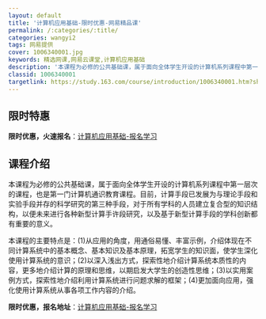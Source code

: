 ```yaml
---
layout: default
title: '计算机应用基础-限时优惠-网易精品课'
permalink: /:categories/:title/
categories: wangyi2
tags: 网易提供
cover: 1006340001.jpg
keywords: 精选网课,网易云课堂,计算机应用基础
description: '本课程为必修的公共基础课，属于面向全体学生开设的计算机系列课程中第一层次的课程，也是第一门计算机通识教育课程。目前，计算'
classid: 1006340001
targetlink: https://study.163.com/course/introduction/1006340001.htm?share=1&shareId=1025206652&utm_campaign=share&utm_medium=iphoneShare&utm_source=&utm_u=1025206652
---
```


## 限时特惠

**限时优惠，火速报名**：[计算机应用基础-报名学习](https://study.163.com/course/introduction/1006340001.htm?share=1&shareId=1025206652&utm_campaign=share&utm_medium=iphoneShare&utm_source=&utm_u=1025206652)

## 课程介绍

本课程为必修的公共基础课，属于面向全体学生开设的计算机系列课程中第一层次的课程，也是第一门计算机通识教育课程。目前，计算手段已发展为与理论手段和实验手段并存的科学研究的第三种手段，对于所有学科的人员建立复合型的知识结构，以便未来进行各种新型计算手许段研究，以及基于新型计算手段的学科创新都有重要的意义。

本课程的主要特点是：(1)从应用的角度，用通俗易懂、丰富示例，介绍体现在不同计算系统中的基本概念、基本知识及基本原理，拓宽学生的知识面，使学生深化使用计算系统的意识；(2)以深入浅出方式，探索性地介绍计算系统本质性的内容，更多地介绍计算的原理和思维，以期启发大学生的创造性思维；(3)以实用案例方式，探索性地介绍利用计算系统进行问题求解的框架；(4)更加面向应用，强化使用计算系统从事各项工作内容的介绍。

**限时优惠，报名地址**：[计算机应用基础-报名学习](https://study.163.com/course/introduction/1006340001.htm?share=1&shareId=1025206652&utm_campaign=share&utm_medium=iphoneShare&utm_source=&utm_u=1025206652)

